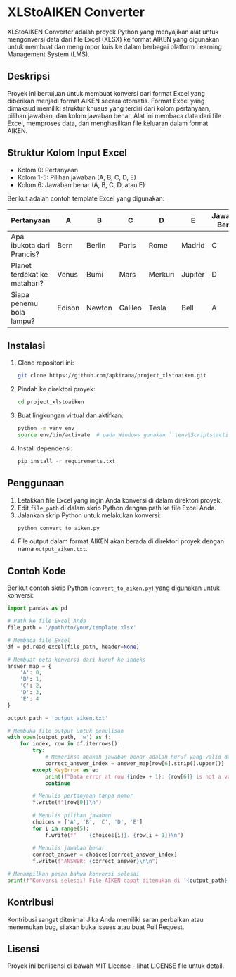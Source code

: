 # XLStoAIKEN Converter

XLStoAIKEN Converter adalah proyek Python yang menyajikan alat untuk mengonversi data dari file Excel (XLSX) ke format AIKEN yang digunakan untuk membuat dan mengimpor kuis ke dalam berbagai platform Learning Management System (LMS).

## Deskripsi

Proyek ini bertujuan untuk membuat konversi dari format Excel yang diberikan menjadi format AIKEN secara otomatis. Format Excel yang dimaksud memiliki struktur khusus yang terdiri dari kolom pertanyaan, pilihan jawaban, dan kolom jawaban benar. Alat ini membaca data dari file Excel, memproses data, dan menghasilkan file keluaran dalam format AIKEN.

## Struktur Kolom Input Excel

- Kolom 0: Pertanyaan
- Kolom 1-5: Pilihan jawaban (A, B, C, D, E)
- Kolom 6: Jawaban benar (A, B, C, D, atau E)

Berikut adalah contoh template Excel yang digunakan:

| Pertanyaan                     | A    | B     | C     | D     | E      | Jawaban Benar |
|--------------------------------|------|-------|-------|-------|--------|---------------|
| Apa ibukota dari Prancis?      | Bern | Berlin| Paris | Rome  | Madrid | C             |
| Planet terdekat ke matahari?   | Venus| Bumi  | Mars  | Merkuri | Jupiter | D          |
| Siapa penemu bola lampu?       | Edison | Newton | Galileo | Tesla | Bell | A        |

## Instalasi

1. Clone repositori ini:
    ```sh
    git clone https://github.com/apkirana/project_xlstoaiken.git
    ```
2. Pindah ke direktori proyek:
    ```sh
    cd project_xlstoaiken
    ```
3. Buat lingkungan virtual dan aktifkan:
    ```sh
    python -m venv env
    source env/bin/activate  # pada Windows gunakan `.\env\Scripts\activate`
    ```
4. Install dependensi:
    ```sh
    pip install -r requirements.txt
    ```

## Penggunaan

1. Letakkan file Excel yang ingin Anda konversi di dalam direktori proyek.
2. Edit `file_path` di dalam skrip Python dengan path ke file Excel Anda.
3. Jalankan skrip Python untuk melakukan konversi:
    ```sh
    python convert_to_aiken.py
    ```
4. File output dalam format AIKEN akan berada di direktori proyek dengan nama `output_aiken.txt`.

## Contoh Kode

Berikut contoh skrip Python (`convert_to_aiken.py`) yang digunakan untuk konversi:

```python
import pandas as pd

# Path ke file Excel Anda
file_path = '/path/to/your/template.xlsx'

# Membaca file Excel
df = pd.read_excel(file_path, header=None)

# Membuat peta konversi dari huruf ke indeks
answer_map = {
    'A': 0,
    'B': 1,
    'C': 2,
    'D': 3,
    'E': 4
}

output_path = 'output_aiken.txt'

# Membuka file output untuk penulisan
with open(output_path, 'w') as f:
    for index, row in df.iterrows():
        try:
            # Memeriksa apakah jawaban benar adalah huruf yang valid dan melakukan konversi
            correct_answer_index = answer_map[row[6].strip().upper()]
        except KeyError as e:
            print(f"Data error at row {index + 1}: {row[6]} is not a valid answer (A-E)")
            continue

        # Menulis pertanyaan tanpa nomor
        f.write(f"{row[0]}\n")
        
        # Menulis pilihan jawaban
        choices = ['A', 'B', 'C', 'D', 'E']
        for i in range(5):
            f.write(f"    {choices[i]}. {row[i + 1]}\n")
        
        # Menulis jawaban benar
        correct_answer = choices[correct_answer_index]
        f.write(f"ANSWER: {correct_answer}\n\n")

# Menampilkan pesan bahwa konversi selesai
print(f"Konversi selesai! File AIKEN dapat ditemukan di '{output_path}'")
```

## Kontribusi
Kontribusi sangat diterima! Jika Anda memiliki saran perbaikan atau menemukan bug, silakan buka Issues atau buat Pull Request.

## Lisensi
Proyek ini berlisensi di bawah MIT License - lihat LICENSE file untuk detail.

